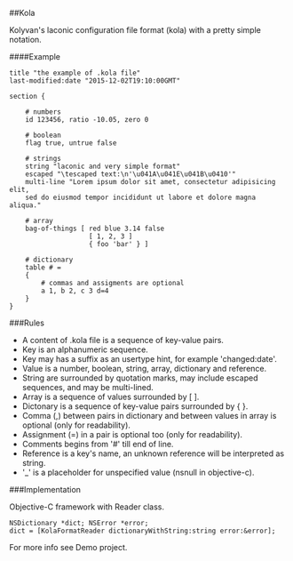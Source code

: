 ##Kola

Kolyvan's laconic configuration file format (kola) with a pretty simple notation.

####Example

	title "the example of .kola file"
	last-modified:date "2015-12-02T19:10:00GMT"

	section {

		# numbers
		id 123456, ratio -10.05, zero 0

		# boolean
    	flag true, untrue false

    	# strings
    	string "laconic and very simple format"
    	escaped "\tescaped text:\n'\u041A\u041E\u041B\u0410'"
    	multi-line "Lorem ipsum dolor sit amet, consectetur adipisicing elit,
		sed do eiusmod tempor incididunt ut labore et dolore magna aliqua."

		# array
    	bag-of-things [ red blue 3.14 false
        	            [ 1, 2, 3 ]
            	        { foo 'bar' } ]

		# dictionary
    	table # =
    	{
    		# commas and assigments are optional
    		a 1, b 2, c 3 d=4 
		} 
	}

###Rules

* A content of .kola file is a sequence of key-value pairs.
* Key is an alphanumeric sequence.
* Key may has a suffix as an usertype hint, for example 'changed:date'.
* Value is a number, boolean, string, array, dictionary and reference.
* String are surrounded by quotation marks, may include escaped sequences, and may be multi-lined.
* Array is a sequence of values surrounded by [ ].
* Dictonary is a sequence of key-value pairs surrounded by { }.
* Comma (,) between pairs in dictionary and between values in array is optional (only for readability).
* Assignment (=) in a pair is optional too (only for readability).
* Comments begins from '#' till end of line.
* Reference is a key's name, an unknown reference will be interpreted as string.
* '_' is a placeholder for unspecified value (nsnull in objective-c).

###Implementation

Objective-C framework with Reader class.

	NSDictionary *dict; NSError *error;
	dict = [KolaFormatReader dictionaryWithString:string error:&error];

For more info see Demo project. 




